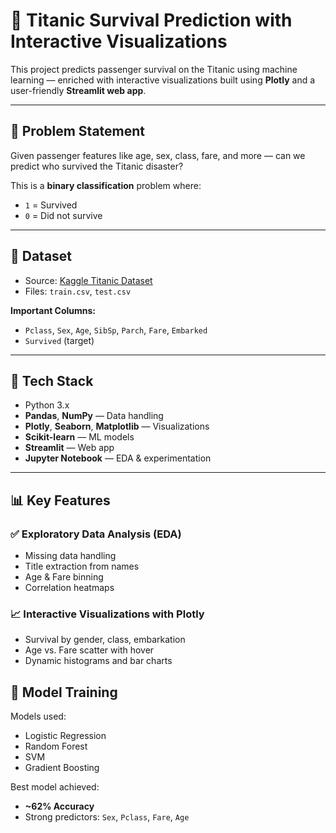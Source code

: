 # 🚢 Titanic Survival Prediction with Interactive Visualizations

This project predicts passenger survival on the Titanic using machine learning — enriched with interactive visualizations built using **Plotly** and a user-friendly **Streamlit web app**.

---

## 🧠 Problem Statement

Given passenger features like age, sex, class, fare, and more — can we predict who survived the Titanic disaster?

This is a **binary classification** problem where:
- `1` = Survived
- `0` = Did not survive

---

## 📂 Dataset

- Source: [Kaggle Titanic Dataset](https://www.kaggle.com/competitions/titanic/data)
- Files: `train.csv`, `test.csv`

**Important Columns:**
- `Pclass`, `Sex`, `Age`, `SibSp`, `Parch`, `Fare`, `Embarked`
- `Survived` (target)

---

## 🔧 Tech Stack

- Python 3.x
- **Pandas**, **NumPy** — Data handling
- **Plotly**, **Seaborn**, **Matplotlib** — Visualizations
- **Scikit-learn** — ML models
- **Streamlit** — Web app
- **Jupyter Notebook** — EDA & experimentation

---

## 📊 Key Features

### ✅ Exploratory Data Analysis (EDA)

- Missing data handling
- Title extraction from names
- Age & Fare binning
- Correlation heatmaps

### 📈 Interactive Visualizations with Plotly

- Survival by gender, class, embarkation
- Age vs. Fare scatter with hover
- Dynamic histograms and bar charts


## 🎯 Model Training

Models used:
- Logistic Regression
- Random Forest
- SVM
- Gradient Boosting

Best model achieved:
- **~62% Accuracy**
- Strong predictors: `Sex`, `Pclass`, `Fare`, `Age`



